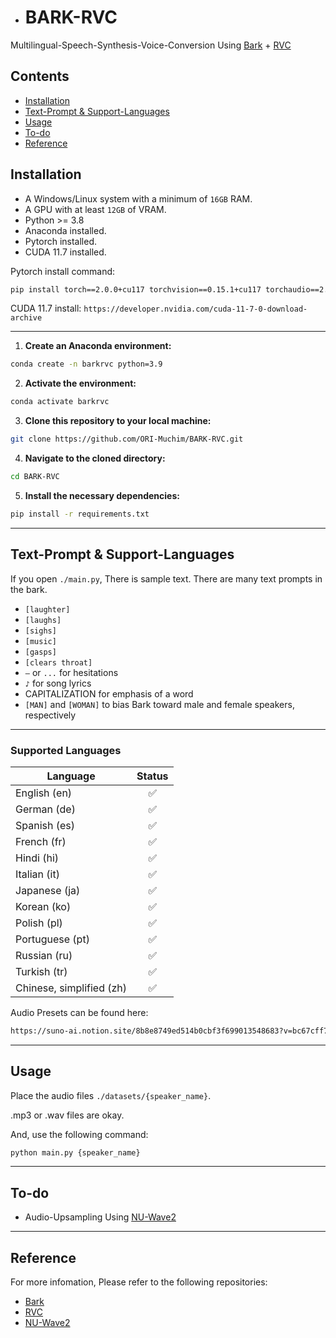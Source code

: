 - # BARK-RVC

Multilingual-Speech-Synthesis-Voice-Conversion Using [Bark](https://github.com/suno-ai/bark) + [RVC](https://github.com/RVC-Project/Retrieval-based-Voice-Conversion-WebUI)

## Contents
- [Installation](#installation)
- [Text-Prompt & Support-Languages](#text-prompt--support-languages)
- [Usage](#usage)
- [To-do](#to-do)
- [Reference](#reference)

## Installation
- A Windows/Linux system with a minimum of `16GB` RAM.
- A GPU with at least `12GB` of VRAM.
- Python >= 3.8
- Anaconda installed.
- Pytorch installed.
- CUDA 11.7 installed.

Pytorch install command:
```sh
pip install torch==2.0.0+cu117 torchvision==0.15.1+cu117 torchaudio==2.0.1 --index-url https://download.pytorch.org/whl/cu117
```

CUDA 11.7 install:
`https://developer.nvidia.com/cuda-11-7-0-download-archive`

---

1. **Create an Anaconda environment:**

```sh
conda create -n barkrvc python=3.9
```

2. **Activate the environment:**

```sh
conda activate barkrvc
```

3. **Clone this repository to your local machine:**

```sh
git clone https://github.com/ORI-Muchim/BARK-RVC.git
```

4. **Navigate to the cloned directory:**

```sh
cd BARK-RVC
```

5. **Install the necessary dependencies:**

```sh
pip install -r requirements.txt
```

---

## Text-Prompt & Support-Languages

If you open `./main.py`, There is sample text. There are many text prompts in the bark.

- `[laughter]`
- `[laughs]`
- `[sighs]`
- `[music]`
- `[gasps]`
- `[clears throat]`
- `—` or `...` for hesitations
- `♪` for song lyrics
- CAPITALIZATION for emphasis of a word
- `[MAN]` and `[WOMAN]` to bias Bark toward male and female speakers, respectively

---

### Supported Languages

| Language | Status |
| --- | :---: |
| English (en) | ✅ |
| German (de) | ✅ |
| Spanish (es) | ✅ |
| French (fr) | ✅ |
| Hindi (hi) | ✅ |
| Italian (it) | ✅ |
| Japanese (ja) | ✅ |
| Korean (ko) | ✅ |
| Polish (pl) | ✅ |
| Portuguese (pt) | ✅ |
| Russian (ru) | ✅ |
| Turkish (tr) | ✅ |
| Chinese, simplified (zh) | ✅ |

Audio Presets can be found here:
```sh
https://suno-ai.notion.site/8b8e8749ed514b0cbf3f699013548683?v=bc67cff786b04b50b3ceb756fd05f68c
```

---

## Usage

Place the audio files `./datasets/{speaker_name}`.

.mp3 or .wav files are okay.


And, use the following command:

```sh
python main.py {speaker_name}
```

---

## To-do
- Audio-Upsampling Using [NU-Wave2](https://github.com/mindslab-ai/nuwave2)

---

## Reference

For more infomation, Please refer to the following repositories:
- [Bark](https://github.com/suno-ai/bark)
- [RVC](https://github.com/RVC-Project/Retrieval-based-Voice-Conversion-WebUI)
- [NU-Wave2](https://github.com/mindslab-ai/nuwave2)
